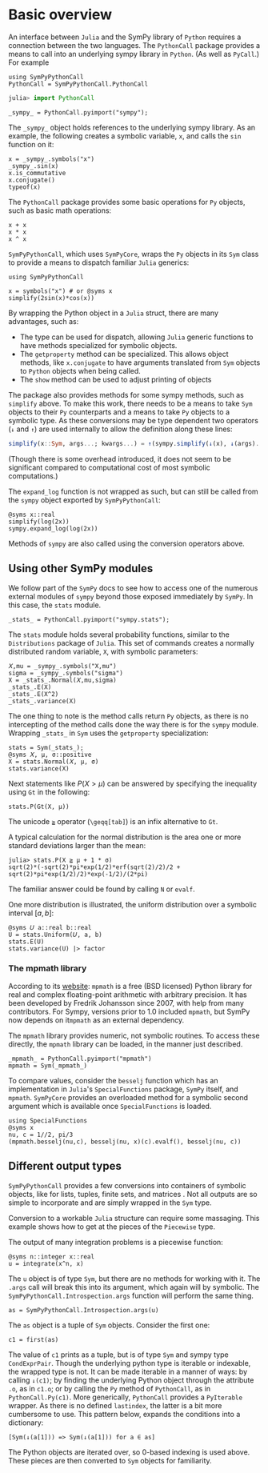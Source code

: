 # Basic overview

An interface between `Julia` and the SymPy library of `Python` requires a connection between the two languages. The `PythonCall` package provides a means to  call into an underlying sympy library in `Python`. (As well as `PyCall`.) For example

```@setup overview
using SymPyPythonCall
PythonCall = SymPyPythonCall.PythonCall
```

```julia
julia> import PythonCall
```

```@repl overview
_sympy_ = PythonCall.pyimport("sympy");
```

The `_sympy_` object holds references to the underlying sympy library. As an example, the following creates a symbolic variable, `x`, and calls the `sin` function on it:

```@repl overview
x = _sympy_.symbols("x")
_sympy_.sin(x)
x.is_commutative
x.conjugate()
typeof(x)
```

The `PythonCall` package provides some basic operations for `Py` objects, such as basic math operations:

```@repl overview
x + x
x * x
x ^ x
```

`SymPyPythonCall`, which uses `SymPyCore`, wraps the `Py` objects in its `Sym` class to provide a means to dispatch familiar `Julia` generics:

```@repl overview
using SymPyPythonCall
```

```@repl overview
x = symbols("x") # or @syms x
simplify(2sin(x)*cos(x))
```

By wrapping the Python object in a `Julia` struct, there are many advantages, such as:

* The type can be used for dispatch, allowing `Julia` generic functions to have methods specialized for symbolic objects.
* The `getproperty` method can be specialized. This allows object methods, like `x.conjugate` to have arguments translated from `Sym` objects to `Python` objects when being called.
* The `show` method can be used to adjust printing of objects


The package also provides methods for some sympy methods, such as `simplify` above. To make this work, there needs to be a means to take `Sym` objects to their `Py` counterparts and a means to take `Py` objects to a symbolic type. As these conversions may be type dependent two operators (`↓` and  `↑`) are used internally to allow the definition along these lines:

```julia
simplify(x::Sym, args...; kwargs...) = ↑(sympy.simplify(↓(x), ↓(args)...; ↓(kwargs)...))
```

(Though there is some overhead introduced, it does not seem to be significant compared to computational cost of most symbolic computations.)

The `expand_log` function is not wrapped as such, but can still be called from the `sympy` object exported by `SymPyPythonCall`:

```@repl overview
@syms x::real
simplify(log(2x))
sympy.expand_log(log(2x))
```

Methods of `sympy` are also called using the conversion operators above.

## Using other SymPy modules

We follow part of the `SymPy` docs to see how to access one of the numerous external modules of `sympy` beyond those exposed immediately by `SymPy`. In this case, the `stats` module.


```@repl overview
_stats_ = PythonCall.pyimport("sympy.stats");
```

The `stats` module holds several probability functions, similar to the `Distributions` package of `Julia`. This set of commands creates a normally distributed random variable, `X`, with symbolic parameters:

```@repl overview
𝑋,mu = _sympy_.symbols("X,mu")
sigma = _sympy_.symbols("sigma")
X = _stats_.Normal(𝑋,mu,sigma)
_stats_.E(X)
_stats_.E(X^2)
_stats_.variance(X)
```

The one thing to note is the method calls return `Py` objects, as there is no intercepting of the method calls done the way there is for the `sympy` module.  Wrapping `_stats_` in `Sym` uses the `getproperty` specialization:

```@repl overview
stats = Sym(_stats_);
@syms 𝑋, μ, σ::positive
X = stats.Normal(𝑋, μ, σ)
stats.variance(X)
```

Next statements like $P(X > \mu)$ can be answered by specifying the inequality using `Gt` in the following:

```@repl overview
stats.P(Gt(X, μ))
```

The unicode `≧` operator (`\geqq[tab]`) is an infix alternative to `Gt`.

A typical calculation for the normal distribution is the area one or more standard deviations larger than the mean:

```jldoctest overview
julia> stats.P(X ≧ μ + 1 * σ)
sqrt(2)*(-sqrt(2)*pi*exp(1/2)*erf(sqrt(2)/2)/2 + sqrt(2)*pi*exp(1/2)/2)*exp(-1/2)/(2*pi)
```

The familiar  answer could be found by calling `N` or `evalf`.

One more distribution is illustrated, the uniform distribution over a symbolic interval $[a,b]$:

```@repl overview
@syms 𝑈 a::real b::real
U = stats.Uniform(𝑈, a, b)
stats.E(U)
stats.variance(U) |> factor
```

### The mpmath library

According to its [website](https://mpmath.org/):
`mpmath` is a free (BSD licensed) Python library for real and complex floating-point arithmetic with arbitrary precision. It has been developed by Fredrik Johansson since 2007, with help from many contributors.
For Sympy, versions prior to 1.0 included `mpmath`, but SymPy now depends on it`mpmath` as an external dependency.


The `mpmath` library provides numeric, not symbolic routines. To access these directly, the `mpmath` library can be loaded, in the manner just described.

```@repl overview
_mpmath_ = PythonCall.pyimport("mpmath")
mpmath = Sym(_mpmath_)
```

To compare values, consider the `besselj` function which has an implementation in `Julia`'s `SpecialFunctions` package, `SymPy` itself, and `mpmath`. `SymPyCore` provides an overloaded method for a symbolic second argument which is available once `SpecialFunctions` is loaded.

```@repl overview
using SpecialFunctions
@syms x
nu, c = 1//2, pi/3
(mpmath.besselj(nu,c), besselj(nu, x)(c).evalf(), besselj(nu, c))
```

## Different output types

`SymPyPythonCall` provides a few conversions into containers of symbolic objects, like for lists, tuples, finite sets, and matrices
.
Not all outputs are so simple to incorporate and are simply wrapped in the `Sym` type.

Conversion to a workable `Julia` structure can require some massaging. This example shows how to get at the pieces of the `Piecewise` type.

The output of many integration problems is a piecewise function:

```@repl overview
@syms n::integer x::real
u = integrate(x^n, x)
```

The `u` object is of type `Sym`, but there are no methods for working with it. The `.args` call will break this into its argument, which again will by symbolic. The `SymPyPythonCall.Introspection.args` function will perform the same thing.

```@repl overview
as = SymPyPythonCall.Introspection.args(u)
```

The `as` object is a tuple of `Sym` objects. Consider the first one:

```@repl overview
c1 = first(as)
```

The value of `c1` prints as a tuple, but is of type `Sym` and sympy type `CondExprPair`. Though the underlying python type is iterable or indexable, the wrapped type is not. It can  be made iterable in a manner of ways: by calling `↓(c1)`; by finding the underlying Python object through the attribute `.o`, as in `c1.o`; or by calling the `Py` method of `PythonCall`, as in `PythonCall.Py(c1)`. More generically, `PythonCall` provides a `PyIterable` wrapper. As there is no defined `lastindex`, the latter is a bit more cumbersome to use. This pattern below, expands the conditions into a dictionary:

```@repl overview
[Sym(↓(a[1])) => Sym(↓(a[1])) for a ∈ as]
```

The Python objects are iterated over, so 0-based indexing is used above. These pieces are then converted to `Sym` objects for familiarity.
